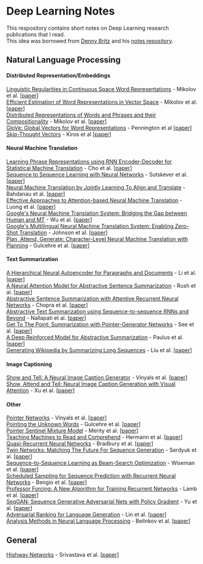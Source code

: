 # Deep Learning Notes
This respository contains short notes on Deep Learning research publications that I read.   
This idea was borrowed from [Denny Britz](https://github.com/dennybritz) and his [notes repository](https://github.com/dennybritz/deeplearning-papernotes).

## Natural Language Processing
#### Distributed Representation/Embeddings
[Linguistic Regularities in Continuous Space Word Representations](notes/regularities-in-cont-word-repr.md) - Mikolov et al. [[paper](https://www.aclweb.org/anthology/N13-1090)]   
[Efficient Estimation of Word Representations in Vector Space](notes/efficient-esti-of-word-repr.md) - Mikolov et al. [[paper](https://arxiv.org/abs/1301.3781)]   
[Distributed Representations of Words and Phrases and their Compositionality](notes/dist-representation-words.md) - Mikolov et al. [[paper](https://arxiv.org/abs/1310.4546)]      
[GloVe: Global Vectors for Word Representations](notes/glove.md) - Pennington et al [[paper](https://nlp.stanford.edu/pubs/glove.pdf)]   
[Skip-Thought Vectors](notes/skip-thought-vectors.md) - Kiros et al [[paper](https://arxiv.org/abs/1506.06726)]    


#### Neural Machine Translation
[Learning Phrase Representations using RNN Encoder-Decoder for Statistical Machine Translation](notes/learning-phrase-repr.md) - Cho et al. [[paper](https://arxiv.org/abs/1406.1078)]    
[Sequence to Sequence Learning with Neural Networks](notes/seq-to-seq-neural-nets.md) - Sutskever et al. [[paper](https://arxiv.org/abs/1409.3215)]    
[Neural Machine Translation by Jointly Learning To Align and Translate](notes/jointly-learn-to-align-and-translate.md) - Bahdanau et al. [[paper](https://arxiv.org/abs/1409.0473)]  
[Effective Approaches to Attention-based Neural Machine Translation](notes/effective-approach-to-attention-nmt.md) - Luong et al. [[paper](https://arxiv.org/abs/1508.04025)]   
[Google's Neural Machine Translation System: Bridging the Gap between Human and MT](notes/gnmt.md) - Wu et al. [[paper](https://arxiv.org/abs/1609.08144)]   
[Google's Multilingual Neural Machine Translation System: Enabling Zero-Shot Translation](notes/gnmt-zero.md) - Johnson et al. [[paper](http://arxiv.org/pdf/1611.04558.pdf)]    
[Plan, Attend, Generate: Character-Level Neural Machine Translation with Planning](notes/plan-attend-generate.md) - Gulcehre et al. [[paper](https://arxiv.org/abs/1706.05087)]    


#### Text Summarization
[A Hierarchical Neural Autoencoder for Paragraphs and Documents](notes/hier-neural-autoencoder.md) - Li et al. [[paper](https://arxiv.org/abs/1506.01057)]  
[A Neural Attention Model for Abstractive Sentence Summarization](notes/neural-attn-abs-sent-summ.md) - Rush et al. [[paper](https://arxiv.org/abs/1509.00685)]     
[Abstractive Sentence Summarization with Attentive Recurrent Neural Networks](notes/abs-summ-attentive-rec-networks.md) - Chopra et al. [[paper](http://nlp.seas.harvard.edu/papers/naacl16_summary.pdf)]  
[Abstractive Text Summarization using Sequence-to-sequence RNNs and Beyond](notes/abstractive-text-sum-rnns-beyond.md) - Nallapati et al. [[paper](https://arxiv.org/abs/1602.06023)]   
[Get To The Point: Summarization with Pointer-Generator Networks](notes/get-to-the-point.md) - See et al. [[paper](https://arxiv.org/abs/1704.04368)]   
[A Deep Reinforced Model for Abstractive Summarization](notes/reinforced-text-sum.md) - Paulus et al. [[paper](https://arxiv.org/abs/1705.04304)]   
[Generating Wikipedia by Summarizing Long Sequences](notes/sum-long-seq.md) - Liu et al. [[paper](https://arxiv.org/abs/1801.10198)]   



#### Image Captioning
[Show and Tell: A Neural Image Caption Generator](notes/show-and-tell.md) - Vinyals et al. [[paper](https://arxiv.org/abs/1411.4555)]   
[Show, Attend and Tell: Neural Image Caption Generation with Visual Attention](notes/show-attend-and-tell.md) - Xu et al. [[paper](https://arxiv.org/abs/1502.03044)]


#### Other
[Pointer Networks](notes/pointer-networks.md) - Vinyals et al. [[paper](https://arxiv.org/abs/1506.03134)]     
[Pointing the Unknown Words](notes/pointing-the-unknown.md) - Gulcehre et al. [[paper](https://arxiv.org/abs/1603.08148)]    
[Pointer Sentinel Mixture Model](notes/pointer-sentinel-mixture.md) - Merity et al. [[paper](https://arxiv.org/abs/1609.07843)]      
[Teaching Machines to Read and Comprehend](notes/teaching-machines-read.md) - Hermann et al. [[paper](https://arxiv.org/abs/1506.03340)]           
[Quasi-Recurrent Neural Networks](notes/qrnn.md) - Bradbury et al. [[paper](https://arxiv.org/abs/1611.01576)]    
[Twin Networks: Matching The Future For Sequence Generation](notes/twin-networks.md) - Serdyuk et al. [[paper](https://arxiv.org/abs/1708.06742)]        
[Sequence-to-Sequence Learning as Beam-Search Optimization](notes/learning-as-bso.md) - Wiseman et al. [[paper]( https://arxiv.org/abs/1606.02960)]            
[Scheduled Sampling for Sequence Prediction with Recurrent Neural Networks](notes/scheduled-sampling.md) - Bengio et al. [[paper](https://arxiv.org/abs/1506.03099)]  
[Professor Forcing: A New Algorithm for Training Recurrent Networks](notes/professor-forcing.md) - Lamb et al. [[paper](https://arxiv.org/abs/1610.09038)]      
[SeqGAN: Sequence Generative Adversarial Nets with Policy Gradient](notes/seqgan.md) - Yu et al. [[paper](https://arxiv.org/abs/1609.05473)]      
[Adversarial Ranking for Language Generation](notes/rankgan.md) - Lin et al. [[paper](https://arxiv.org/abs/1705.11001)]         
[Analysis Methods in Neural Language Processing](notes/nlp-analysis.md) - Belinkov et al. [[paper](https://arxiv.org/abs/1812.08951)]

## General
[Highway Networks](notes/highway-nets.md) - Srivastava et al. [[paper](https://arxiv.org/abs/1505.00387)]    
